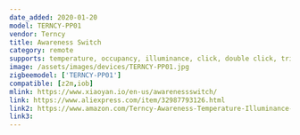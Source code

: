 ```yaml
---
date_added: 2020-01-20
model: TERNCY-PP01
vendor: Terncy
title: Awareness Switch
category: remote
supports: temperature, occupancy, illuminance, click, double click, triple click
image: /assets/images/devices/TERNCY-PP01.jpg
zigbeemodel: ['TERNCY-PP01']
compatible: [z2m,iob]
mlink: https://www.xiaoyan.io/en-us/awarenessswitch/
link: https://www.aliexpress.com/item/32987793126.html
link2: https://www.amazon.com/Terncy-Awareness-Temperature-Illuminance-Convenient/dp/B07X4GLL1P
link3: 
---
```

